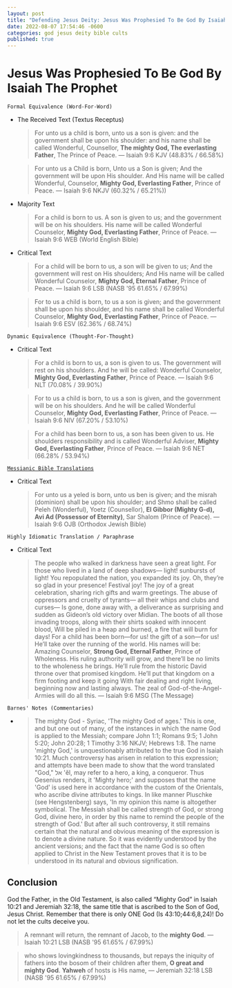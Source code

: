 ```yaml
---
layout: post
title: "Defending Jesus Deity: Jesus Was Prophesied To Be God By Isaiah The Prophet ✝️"
date: 2022-08-07 17:54:46 -0600
categories: god jesus deity bible cults
published: true
---
```


# Jesus Was Prophesied To Be God By Isaiah The Prophet

`Formal Equivalence (Word-For-Word)`
- The Received Text (Textus Receptus)

    > For unto us a child is born, unto us a son is given: and the government shall be upon his shoulder: and his name shall be called Wonderful, Counsellor, **The mighty God, The everlasting Father**, The Prince of Peace. &mdash; Isaiah 9:6 KJV (48.83% / 66.58%)

    > For unto us a Child is born, Unto us a Son is given; And the government will be upon His shoulder. And His name will be called Wonderful, Counselor, **Mighty God, Everlasting Father**, Prince of Peace. &mdash; Isaiah 9:6 NKJV (60.32% / 65.21%))

- Majority Text

    > For a child is born to us. A son is given to us; and the government will be on his shoulders. His name will be called Wonderful Counselor, **Mighty God, Everlasting Father**, Prince of Peace. &mdash; Isaiah 9:6 WEB (World English Bible)

- Critical Text

    > For a child will be born to us, a son will be given to us;
    And the government will rest on His shoulders;
    And His name will be called Wonderful Counselor, **Mighty God,
    Eternal Father**, Prince of Peace. &mdash; Isaiah 9:6 LSB (NASB '95 61.65% / 67.99%)

    > For to us a child is born, to us a son is given; and the government shall be upon his shoulder, and his name shall be called Wonderful Counselor, **Mighty God, Everlasting Father**, Prince of Peace. &mdash; Isaiah 9:6 ESV (62.36% / 68.74%)

`Dynamic Equivalence (Thought-For-Thought)`
- Critical Text
    > For a child is born to us, a son is given to us. The government will rest on his shoulders. And he will be called: Wonderful Counselor, **Mighty God, Everlasting Father**, Prince of Peace. &mdash; Isaiah 9:6 NLT (70.08% / 39.90%)

    > For to us a child is born, to us a son is given, and the government will be on his shoulders. And he will be called Wonderful Counselor, **Mighty God, Everlasting Father**, Prince of Peace. &mdash; Isaiah 9:6 NIV (67.20% / 53.10%)

    > For a child has been born to us, a son has been given to us. He shoulders responsibility and is called Wonderful Adviser, **Mighty God, Everlasting Father**, Prince of Peace. &mdash; Isaiah 9:6 NET (66.28% / 53.94%)

<!-- - NET Bible Translator Notes
    
    > e. Isaiah 9:6 NET tn גִּבּוֹר (gibbor) is probably an attributive adjective (“mighty God”), though one might translate “God is a warrior” or “God is mighty.” Scholars have interpreted this title in two ways. A number of them have argued that the title portrays the king as God’s representative on the battlefield, whom God empowers in a supernatural way (see J. H. Hayes and S. A. Irvine, Isaiah, 181-82). They contend that this sense seems more likely in the original context of the prophecy. They would suggest that having read the NT, we might in retrospect interpret this title as indicating the coming king’s deity, but it is unlikely that Isaiah or his audience would have understood the title in such a bold way. Ps 45:6 addresses the Davidic king as “God” because he ruled and fought as God’s representative on earth. Ancient Near Eastern art and literature picture gods training kings for battle, bestowing special weapons, and intervening in battle. According to Egyptian propaganda, the Hittites described Rameses II as follows: “No man is he who is among us, It is Seth great-of-strength, Baal in person; Not deeds of man are these his doings, They are of one who is unique” (See Miriam Lichtheim, Ancient Egyptian Literature, 2:67). According to proponents of this view, Isa 9:6 probably envisions a similar kind of response when friends and foes alike look at the Davidic king in full battle regalia. When the king’s enemies oppose him on the battlefield, they are, as it were, fighting against God himself. The other option is to regard this title as a reference to God, confronting Isaiah’s readers with the divinity of this promised “child.” The use of this same title that clearly refers to God in a later passage (Isa 10:21) supports this interpretation. Other passages depict Yahweh as the great God and great warrior (Deut 10:17; Jer. 32:18). Although this connection of a child who is born with deity is unparalleled in any earlier biblical texts, Isaiah’s use of this title to make this connection represents Isaiah’s attempt (at God’s behest) to advance Israel in their understanding of the ideal Davidic king for whom they long. -->

[`Messianic Bible Translations`](https://en.wikipedia.org/wiki/Messianic_Bible_translations)
- Critical Text

    > For unto us a yeled is born, unto us ben is given; and the misrah (dominion) shall be upon his shoulder; and Shmo shall be called Peleh (Wonderful), Yoetz (Counsellor), **El Gibbor (Mighty G-d), Avi Ad (Possessor of Eternity)**, Sar Shalom (Prince of Peace). &mdash; Isaiah 9:6 OJB (Orthodox Jewish Bible)

<!-- > Of the increase of His government and shalom there will be no end— on the throne of David and over His kingdom— to establish it and uphold it through justice and righteousness from now until forevermore. The zeal of Adonai-Tzva’ot will accomplish this. &mdash; Isaiah 9:6 TLV (Tree of Life Version, Formal Equivalent)

> in order to extend the dominion and perpetuate the peace of the throne and kingdom of David, to secure it and sustain it through justice and righteousness henceforth and forever. The zeal of Adonai-Tzva’ot will accomplish this. &mdash; Isaiah 9:6 CJB (Complete Jewish Bible, Dynamic Equivalent) -->

`Highly Idiomatic Translation / Paraphrase`
- Critical Text
    > The people who walked in darkness have seen a great light. For those who lived in a land of deep shadows— light! sunbursts of light! You repopulated the nation, you expanded its joy. Oh, they’re so glad in your presence! Festival joy! The joy of a great celebration, sharing rich gifts and warm greetings. The abuse of oppressors and cruelty of tyrants— all their whips and clubs and curses— Is gone, done away with, a deliverance as surprising and sudden as Gideon’s old victory over Midian. The boots of all those invading troops, along with their shirts soaked with innocent blood, Will be piled in a heap and burned, a fire that will burn for days! For a child has been born—for us! the gift of a son—for us! He’ll take over the running of the world. His names will be: Amazing Counselor, **Strong God, Eternal Father**, Prince of Wholeness. His ruling authority will grow, and there’ll be no limits to the wholeness he brings. He’ll rule from the historic David throne over that promised kingdom. He’ll put that kingdom on a firm footing and keep it going With fair dealing and right living, beginning now and lasting always. The zeal of God-of-the-Angel-Armies will do all this. &mdash; Isaiah 9:6 MSG (The Message)

`Barnes' Notes (Commentaries)` 

- > The mighty God - Syriac, 'The mighty God of ages.' This is one, and but one out of many, of the instances in which the name God is applied to the Messiah; compare John 1:1; Romans 9:5; 1 John 5:20; John 20:28; 1 Timothy 3:16 NKJV; Hebrews 1:8. The name 'mighty God,' is unquestionably attributed to the true God in Isaiah 10:21. Much controversy has arisen in relation to this expression; and attempts have been made to show that the word translated "God," אל 'ĕl, may refer to a hero, a king, a conqueror. Thus Gesenius renders, it 'Mighty hero;' and supposes that the name 'God' is used here in accordance with the custom of the Orientals, who ascribe divine attributes to kings. In like manner Pluschke (see Hengstenberg) says, 'In my opinion this name is altogether symbolical. The Messiah shall be called strength of God, or strong God, divine hero, in order by this name to remind the people of the strength of God.' But after all such controversy, it still remains certain that the natural and obvious meaning of the expression is to denote a divine nature. So it was evidently understood by the ancient versions; and the fact that the name God is so often applied to Christ in the New Testament proves that it is to be understood in its natural and obvious signification.

## Conclusion

God the Father, in the Old Testament, is also called “Mighty God” in Isaiah 10:21 and Jeremiah 32:18, the same title that is ascribed to the Son of God, Jesus Christ. Remember that there is only ONE God (Is 43:10;44:6,8,24)! Do not let the cults deceive you.

> A remnant will return, the remnant of Jacob, to the **mighty God**. &mdash; Isaiah 10:21 LSB (NASB '95 61.65% / 67.99%)

> who shows lovingkindness to thousands, but repays the iniquity of fathers into the bosom of their children after them, **O great and mighty God**. **Yahweh** of hosts is His name, &mdash; Jeremiah 32:18 LSB (NASB '95 61.65% / 67.99%)

<script>
	var refTagger = {
		settings: {
			bibleVersion: 'ESV'
		}
	}; 

	(function(d, t) {
		var n=d.querySelector('[nonce]');
		refTagger.settings.nonce = n && (n.nonce||n.getAttribute('nonce'));
		var g = d.createElement(t), s = d.getElementsByTagName(t)[0];
		g.src = 'https://api.reftagger.com/v2/RefTagger.js';
		g.nonce = refTagger.settings.nonce;
		s.parentNode.insertBefore(g, s);
	}(document, 'script'));
</script>